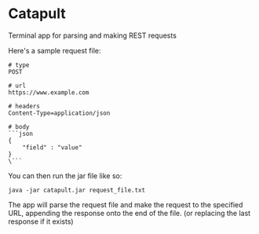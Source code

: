 # Catapult
Terminal app for parsing and making REST requests

Here's a sample request file:
```
# type
POST

# url
https://www.example.com

# headers
Content-Type=application/json

# body
```json
{
    "field" : "value"
}
\```

```
You can then run the jar file like so:
```
java -jar catapult.jar request_file.txt
```
The app will parse the request file and make the request to the specified URL, appending the response onto the end of the file. (or replacing the last response if it exists)
